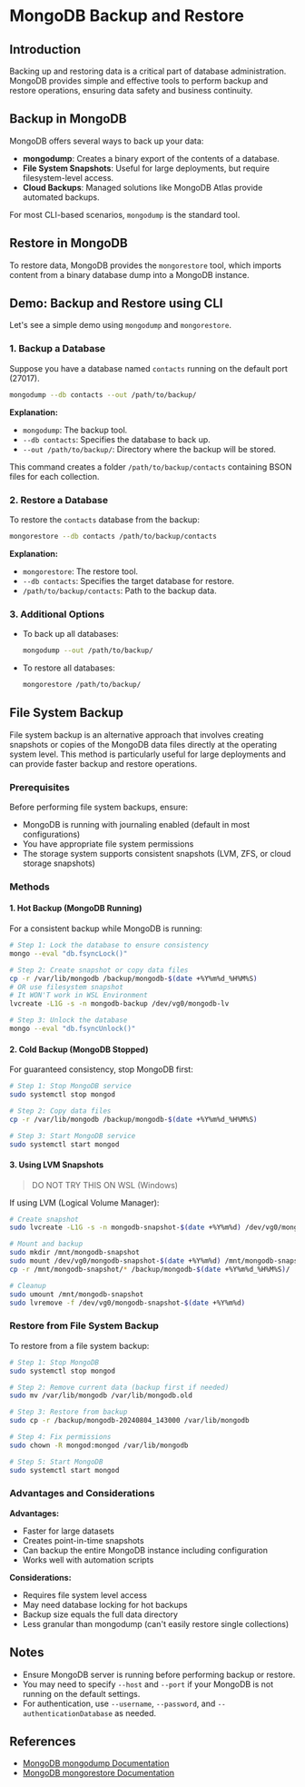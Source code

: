 # MongoDB Backup and Restore

## Introduction

Backing up and restoring data is a critical part of database administration. MongoDB provides simple and effective tools to perform backup and restore operations, ensuring data safety and business continuity.

## Backup in MongoDB

MongoDB offers several ways to back up your data:

- **mongodump**: Creates a binary export of the contents of a database.
- **File System Snapshots**: Useful for large deployments, but require filesystem-level access.
- **Cloud Backups**: Managed solutions like MongoDB Atlas provide automated backups.

For most CLI-based scenarios, `mongodump` is the standard tool.

## Restore in MongoDB

To restore data, MongoDB provides the `mongorestore` tool, which imports content from a binary database dump into a MongoDB instance.

## Demo: Backup and Restore using CLI

Let's see a simple demo using `mongodump` and `mongorestore`.

### 1. Backup a Database

Suppose you have a database named `contacts` running on the default port (27017).

```sh
mongodump --db contacts --out /path/to/backup/
```

**Explanation:**
- `mongodump`: The backup tool.
- `--db contacts`: Specifies the database to back up.
- `--out /path/to/backup/`: Directory where the backup will be stored.

This command creates a folder `/path/to/backup/contacts` containing BSON files for each collection.

### 2. Restore a Database

To restore the `contacts` database from the backup:

```sh
mongorestore --db contacts /path/to/backup/contacts
```

**Explanation:**
- `mongorestore`: The restore tool.
- `--db contacts`: Specifies the target database for restore.
- `/path/to/backup/contacts`: Path to the backup data.

### 3. Additional Options

- To back up all databases:
  ```sh
  mongodump --out /path/to/backup/
  ```
- To restore all databases:
  ```sh
  mongorestore /path/to/backup/
  ```

## File System Backup

File system backup is an alternative approach that involves creating snapshots or copies of the MongoDB data files directly at the operating system level. This method is particularly useful for large deployments and can provide faster backup and restore operations.

### Prerequisites

Before performing file system backups, ensure:
- MongoDB is running with journaling enabled (default in most configurations)
- You have appropriate file system permissions
- The storage system supports consistent snapshots (LVM, ZFS, or cloud storage snapshots)

### Methods

#### 1. Hot Backup (MongoDB Running)

For a consistent backup while MongoDB is running:

```sh
# Step 1: Lock the database to ensure consistency
mongo --eval "db.fsyncLock()"

# Step 2: Create snapshot or copy data files
cp -r /var/lib/mongodb /backup/mongodb-$(date +%Y%m%d_%H%M%S)
# OR use filesystem snapshot
# It WON'T work in WSL Environment 
lvcreate -L1G -s -n mongodb-backup /dev/vg0/mongodb-lv

# Step 3: Unlock the database
mongo --eval "db.fsyncUnlock()"
```

#### 2. Cold Backup (MongoDB Stopped)

For guaranteed consistency, stop MongoDB first:

```sh
# Step 1: Stop MongoDB service
sudo systemctl stop mongod

# Step 2: Copy data files
cp -r /var/lib/mongodb /backup/mongodb-$(date +%Y%m%d_%H%M%S)

# Step 3: Start MongoDB service
sudo systemctl start mongod
```

#### 3. Using LVM Snapshots

> DO NOT TRY THIS ON WSL (Windows)

If using LVM (Logical Volume Manager):

```sh
# Create snapshot
sudo lvcreate -L1G -s -n mongodb-snapshot-$(date +%Y%m%d) /dev/vg0/mongodb-lv

# Mount and backup
sudo mkdir /mnt/mongodb-snapshot
sudo mount /dev/vg0/mongodb-snapshot-$(date +%Y%m%d) /mnt/mongodb-snapshot
cp -r /mnt/mongodb-snapshot/* /backup/mongodb-$(date +%Y%m%d_%H%M%S)/

# Cleanup
sudo umount /mnt/mongodb-snapshot
sudo lvremove -f /dev/vg0/mongodb-snapshot-$(date +%Y%m%d)
```

### Restore from File System Backup

To restore from a file system backup:

```sh
# Step 1: Stop MongoDB
sudo systemctl stop mongod

# Step 2: Remove current data (backup first if needed)
sudo mv /var/lib/mongodb /var/lib/mongodb.old

# Step 3: Restore from backup
sudo cp -r /backup/mongodb-20240804_143000 /var/lib/mongodb

# Step 4: Fix permissions
sudo chown -R mongod:mongod /var/lib/mongodb

# Step 5: Start MongoDB
sudo systemctl start mongod
```

### Advantages and Considerations

**Advantages:**
- Faster for large datasets
- Creates point-in-time snapshots
- Can backup the entire MongoDB instance including configuration
- Works well with automation scripts

**Considerations:**
- Requires file system level access
- May need database locking for hot backups
- Backup size equals the full data directory
- Less granular than mongodump (can't easily restore single collections)

## Notes

- Ensure MongoDB server is running before performing backup or restore.
- You may need to specify `--host` and `--port` if your MongoDB is not running on the default settings.
- For authentication, use `--username`, `--password`, and `--authenticationDatabase` as needed.

## References

- [MongoDB mongodump Documentation](https://www.mongodb.com/docs/database-tools/mongodump/)
- [MongoDB mongorestore Documentation](https://www.mongodb.com/docs/database-tools/mongorestore/)

